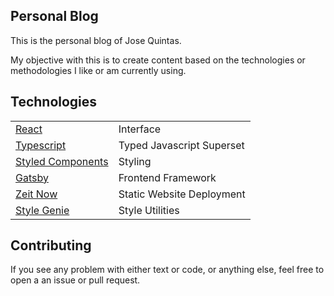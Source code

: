 ## Personal Blog

This is the personal blog of Jose Quintas.

My objective with this is to create content based on the technologies or methodologies I like or am currently using.

## Technologies

|                                                          |                           |
| -------------------------------------------------------- | ------------------------- |
| [React](https://reactjs.org/)                            | Interface                 |
| [Typescript](https://www.typescriptlang.org/)            | Typed Javascript Superset |
| [Styled Components](https://www.styled-components.com/)  | Styling                   |
| [Gatsby](https://www.gatsbyjs.org/)                      | Frontend Framework        |
| [Zeit Now](https://zeit.co/dashboard)                    | Static Website Deployment |
| [Style Genie](https://jcquintas.gitbook.io/style-genie/) | Style Utilities           |

## Contributing

If you see any problem with either text or code, or anything else, feel free to open a an issue or pull request.
